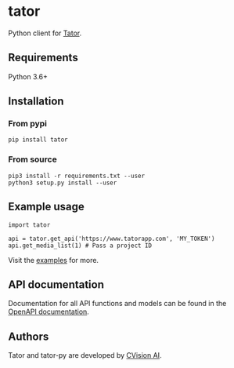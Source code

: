 # tator

Python client for [Tator](https://github.com/cvisionai/tator).

## Requirements

Python 3.6+

## Installation

### From pypi
```
pip install tator
```

### From source
```
pip3 install -r requirements.txt --user
python3 setup.py install --user
```

## Example usage
```
import tator

api = tator.get_api('https://www.tatorapp.com', 'MY_TOKEN')
api.get_media_list(1) # Pass a project ID
```

Visit the [examples](examples) for more.

## API documentation

Documentation for all API functions and models can be found in the [OpenAPI documentation](tator/openapi/docs/TatorApi.md).

## Authors

Tator and tator-py are developed by [CVision AI](www.cvisionai.com).

